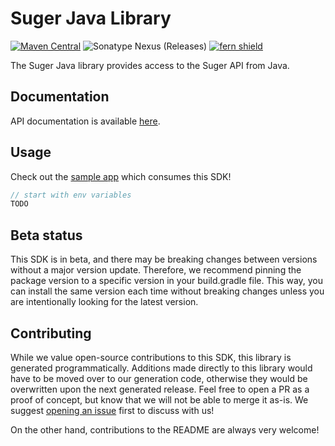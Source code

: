 # Suger Java Library

[![Maven Central](https://img.shields.io/maven-central/v/io.github.fern-api/suger)](https://central.sonatype.dev/artifact/io.github.fern-api/suger/0.0.7/versions) 
![Sonatype Nexus (Releases)](https://img.shields.io/nexus/r/io.github.fern-api/suger?server=https%3A%2F%2Fs01.oss.sonatype.org)
[![fern shield](https://img.shields.io/badge/%F0%9F%8C%BF-SDK%20generated%20by%20Fern-brightgreen)](https://github.com/fern-api/fern)

The Suger Java library provides access to the Suger API from Java.

## Documentation

API documentation is available [here](https://apidoc.suger.io/).

## Usage

Check out the [sample app](.sample-app/app.java) which consumes this SDK!

```java
// start with env variables
TODO
```

## Beta status

This SDK is in beta, and there may be breaking changes between versions without a major version update. Therefore, we recommend pinning the package version to a specific version in your build.gradle file. This way, you can install the same version each time without breaking changes unless you are intentionally looking for the latest version.

## Contributing

While we value open-source contributions to this SDK, this library is generated programmatically. Additions made directly to this library would have to be moved over to our generation code, otherwise they would be overwritten upon the next generated release. Feel free to open a PR as a proof of concept, but know that we will not be able to merge it as-is. We suggest [opening an issue](https://github.com/fern-suger/suger-java/issues) first to discuss with us!

On the other hand, contributions to the README are always very welcome!

